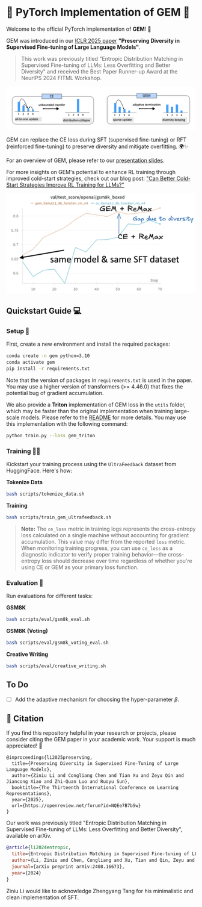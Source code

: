 # 🚀 PyTorch Implementation of GEM 🌟

Welcome to the official PyTorch implementation of **GEM**! 🎉

GEM was introduced in our [ICLR 2025 paper](https://openreview.net/forum?id=dulz3WVhMR) **"Preserving Diversity in Supervised Fine-tuning of Large Language Models"**. 

> This work was previously titled "Entropic Distribution Matching in Supervised Fine-tuning of LLMs: Less Overfitting and Better Diversity" and received the Best Paper Runner-up Award at the NeurIPS 2024 FITML Workshop.

<img src='./img/gem_vs_ce.png' width='700'>

GEM can replace the CE loss during SFT (supervised fine-tuning) or RFT (reinforced fine-tuning) to preserve diversity and mitigate overfitting. 🌍✨ 

For an overview of GEM, please refer to our [presentation slides](docs/GEM-2025-03-23.pdf).

For more insights on GEM's potential to enhance RL training through improved cold-start strategies, check out our blog post: ["Can Better Cold-Start Strategies Improve RL Training for LLMs?"](https://tangible-polo-203.notion.site/Can-Better-Cold-Start-Strategies-Improve-RL-Training-for-LLMs-17aa0742a51680828616c867ed53bc6b)

<img src='./img/gem_with_remax.png' width='700'>

## Quickstart Guide 💻

### Setup 🔧

First, create a new environment and install the required packages:

```bash
conda create -n gem python=3.10
conda activate gem
pip install -r requirements.txt
```

Note that the version of packages in `requirements.txt` is used in the paper. You may use a higher version of transformers (>= 4.46.0) that fixes the potential bug of gradient accumulation.

We also provide a **Triton** implementation of GEM loss in the `utils` folder, which may be faster than the original implementation when training large-scale models. Please refer to the [README](utils/README.md) for more details. You may use this implementation with the following command:

```bash
python train.py --loss gem_triton
```


### Training 🏋️‍♂️

Kickstart your training process using the `UltraFeedback` dataset from HuggingFace. Here's how:

**Tokenize Data**

```bash
bash scripts/tokenize_data.sh
```

**Training**

```bash
bash scripts/train_gem_ultrafeedback.sh
```

> **Note:** The `ce_loss` metric in training logs represents the cross-entropy loss calculated on a single machine without accounting for gradient accumulation. This value may differ from the reported `loss` metric. When monitoring training progress, you can use `ce_loss` as a diagnostic indicator to verify proper training behavior—the cross-entropy loss should decrease over time regardless of whether you're using CE or GEM as your primary loss function.

### Evaluation 🧪

Run evaluations for different tasks:

**GSM8K**

```bash 
bash scripts/eval/gsm8k_eval.sh
```

**GSM8K (Voting)**

```bash
bash scripts/eval/gsm8k_voting_eval.sh
```

**Creative Writing**

```bash
bash scripts/eval/creative_writing.sh
```

## To Do

- [ ] Add the adaptive mechanism for choosing the hyper-parameter $\beta$.

## 📜 Citation

If you find this repository helpful in your research or projects, please consider citing the GEM paper in your academic work. Your support is much appreciated! 🙌


```
@inproceedings{li2025preserving,
  title={Preserving Diversity in Supervised Fine-Tuning of Large Language Models},
  author={Ziniu Li and Congliang Chen and Tian Xu and Zeyu Qin and Jiancong Xiao and Zhi-Quan Luo and Ruoyu Sun},
  booktitle={The Thirteenth International Conference on Learning Representations},
  year={2025},
  url={https://openreview.net/forum?id=NQEe7B7bSw}
}
```

Our work was previously titled "Entropic Distribution Matching in Supervised Fine-tuning of LLMs: Less Overfitting and Better Diversity", available on arXiv.

```bibtex
@article{li2024entropic,
  title={Entropic Distribution Matching in Supervised Fine-tuning of LLMs: Less Overfitting and Better Diversity},
  author={Li, Ziniu and Chen, Congliang and Xu, Tian and Qin, Zeyu and Xiao, Jiancong and Sun, Ruoyu and Luo, Zhi-Quan},
  journal={arXiv preprint arXiv:2408.16673},
  year={2024}
}
```

Ziniu Li would like to acknowledge Zhengyang Tang for his minimalistic and clean implementation of SFT.
